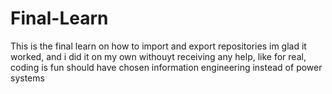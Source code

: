 # Final-Learn
This is the final learn on how to import and export repositories
im glad it worked, and i did it on my own withouyt receiving any help,
like for real, coding is fun
should have chosen information engineering instead of power systems
